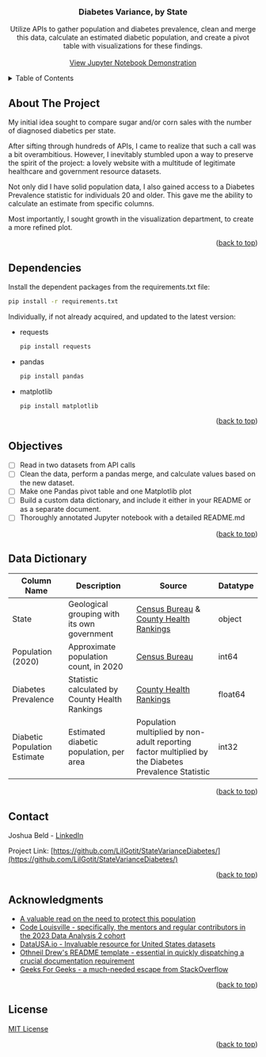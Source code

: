<a name="readme-top"></a>

<h3 align="center">Diabetes Variance, by State</h3>

  <p align="center">
    Utilize APIs to gather population and diabetes prevalence, clean and merge this data, calculate an estimated diabetic population, and create a pivot table with visualizations for these findings.
    <br />
    <br />
    <a href="https://github.com/LilGotit/StateVarianceDiabetes/blob/main/StateVarianceDiabetes.ipynb">View Jupyter Notebook Demonstration</a>
  </p>
</div>

<details>
  <summary>Table of Contents</summary>
  <ol>
    <li><a href="#about-the-project">About The Project</a></li>
    <li><a href="#dependencies">Dependencies</a></li>
    <li><a href="#objectives">Objectives</a></li>
    <li><a href="#data-dictionary">Data Dictionary</a></li>
    <li><a href="#contact">Contact</a></li>
    <li><a href="#acknowledgments">Acknowledgments</a></li>
    <li><a href="#license">License</a></li>
  </ol>
</details>

## About The Project

My initial idea sought to compare sugar and/or corn sales with the number of diagnosed diabetics per state.

After sifting through hundreds of APIs, I came to realize that such a call was a bit overambitious. 
However, I inevitably stumbled upon a way to preserve the spirit of the project: a lovely website with a multitude of legitimate healthcare and government resource datasets.

Not only did I have solid population data, I also gained access to a Diabetes Prevalence statistic for individuals 20 and older.
This gave me the ability to calculate an estimate from specific columns.

Most importantly, I sought growth in the visualization department, to create a more refined plot. 

<p align="right">(<a href="#readme-top">back to top</a>)</p>

## Dependencies

Install the dependent packages from the requirements.txt file:
 
  ```sh
  pip install -r requirements.txt
  ```
Individually, if not already acquired, and updated to the latest version:
* requests
  ```sh
  pip install requests
  ```
* pandas
  ```sh
  pip install pandas
  ```
* matplotlib
  ```sh
  pip install matplotlib
  ```

<p align="right">(<a href="#readme-top">back to top</a>)</p>

## Objectives

- [ ] Read in two datasets from API calls
- [ ] Clean the data, perform a pandas merge, and calculate values based on the new dataset.
- [ ] Make one Pandas pivot table and one Matplotlib plot
- [ ] Build a custom data dictionary, and include it either in your README or as a separate document.
- [ ] Thoroughly annotated Jupyter notebook with a detailed README.md

<p align="right">(<a href="#readme-top">back to top</a>)</p>

## Data Dictionary

| Column Name | Description | Source | Datatype |
| ----------- | ----------- | ------ | -------- |
| State       | Geological grouping with its own government | [Census Bureau](https://census.gov/) & [County Health Rankings](http://countyhealthrankings.org) | object |
| Population (2020) | Approximate population count, in 2020 | [Census Bureau](https://census.gov/) | int64 |
| Diabetes Prevalence | Statistic calculated by County Health Rankings | [County Health Rankings](http://countyhealthrankings.org) | float64 |
| Diabetic Population Estimate | Estimated diabetic population, per area | Population multiplied by non-adult reporting factor multiplied by the Diabetes Prevalence Statistic | int32 |


<p align="right">(<a href="#readme-top">back to top</a>)</p>

## Contact

Joshua Beld - [LinkedIn](https://www.linkedin.com/in/joshuabeld/)

Project Link: [https://github.com/LilGotit/StateVarianceDiabetes/](https://github.com/LilGotit/StateVarianceDiabetes/)

<p align="right">(<a href="#readme-top">back to top</a>)</p>

## Acknowledgments

* [A valuable read on the need to protect this population](https://www.hrw.org/report/2022/04/12/if-im-out-insulin-im-going-die/united-states-lack-regulation-fuels-crisis)
* [Code Louisville - specifically, the mentors and regular contributors in the 2023 Data Analysis 2 cohort](https://codelouisville.org/)
* [DataUSA.io - Invaluable resource for United States datasets](https://datausa.io/)
* [Othneil Drew's README template - essential in quickly dispatching a crucial documentation requirement](https://github.com/othneildrew/Best-README-Template/)
* [Geeks For Geeks - a much-needed escape from StackOverflow](https://www.geeksforgeeks.org/)

<p align="right">(<a href="#readme-top">back to top</a>)</p>

## License

[MIT License](https://github.com/LilGotit/StateVarianceDiabetes/blob/main/LICENSE.txt)

<p align="right">(<a href="#readme-top">back to top</a>)</p>
